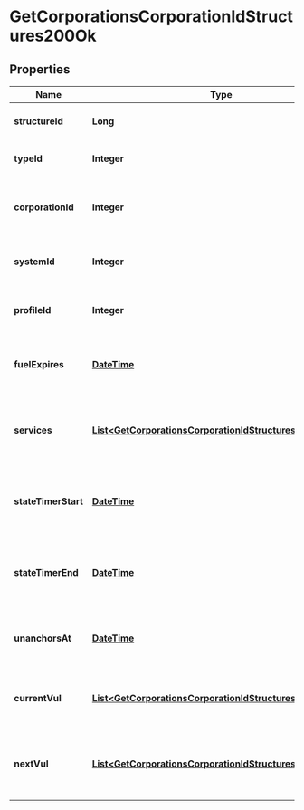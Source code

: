 
# GetCorporationsCorporationIdStructures200Ok

## Properties
Name | Type | Description | Notes
------------ | ------------- | ------------- | -------------
**structureId** | **Long** | The Item ID of the structure | 
**typeId** | **Integer** | The type id of the structure | 
**corporationId** | **Integer** | ID of the corporation that owns the structure | 
**systemId** | **Integer** | The solar system the structure is in | 
**profileId** | **Integer** | The id of the ACL profile for this citadel | 
**fuelExpires** | [**DateTime**](DateTime.md) | Date on which the structure will run out of fuel |  [optional]
**services** | [**List&lt;GetCorporationsCorporationIdStructuresService&gt;**](GetCorporationsCorporationIdStructuresService.md) | Contains a list of service upgrades, and their state |  [optional]
**stateTimerStart** | [**DateTime**](DateTime.md) | Date at which the structure entered it&#39;s current state |  [optional]
**stateTimerEnd** | [**DateTime**](DateTime.md) | Date at which the structure will move to it&#39;s next state |  [optional]
**unanchorsAt** | [**DateTime**](DateTime.md) | Date at which the structure will unanchor |  [optional]
**currentVul** | [**List&lt;GetCorporationsCorporationIdStructuresCurrentVul&gt;**](GetCorporationsCorporationIdStructuresCurrentVul.md) | This week&#39;s vulnerability windows, Monday is day 0 | 
**nextVul** | [**List&lt;GetCorporationsCorporationIdStructuresNextVul&gt;**](GetCorporationsCorporationIdStructuresNextVul.md) | Next week&#39;s vulnerability windows, Monday is day 0 | 



